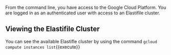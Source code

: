 From the command line, you have access to the Google Cloud Platform. You are logged in as an authenticated user with access to an Elastifile cluster.

## Viewing the Elastifile Cluster
You can see the available Elastifle cluster by using the command
`gcloud compute instances list`{{execute}}